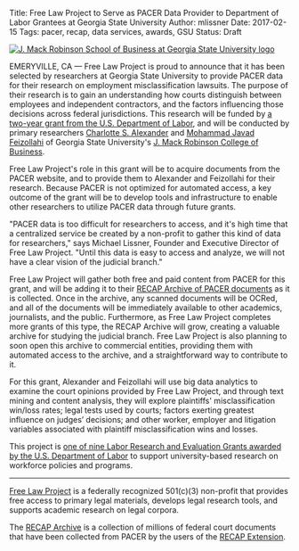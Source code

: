 Title: Free Law Project to Serve as PACER Data Provider to Department of Labor Grantees at Georgia State University
Author: mlissner
Date: 2017-02-15
Tags: pacer, recap, data services, awards, GSU
Status: Draft


<div class="right-image">
    <a href="http://robinson.gsu.edu">
        <img src="{filename}/images/gsu.png"
             alt="J. Mack Robinson School of Business at Georgia State University logo"
             class="img-responsive border">
    </a>
</div>

EMERYVILLE, CA — Free Law Project is proud to announce that it has been selected by researchers at Georgia State University to provide PACER data for their research on employment misclassification lawsuits. The purpose of their research is to gain an understanding how courts distinguish between employees and independent contractors, and the factors influencing those decisions across federal jurisdictions. This research will be funded by [a two-year grant from the U.S. Department of Labor][dol], and will be conducted by primary researchers [Charlotte S. Alexander][ca] and [Mohammad Javad Feizollahi][jf] of Georgia State University's [J. Mack Robinson College of Business][gsu].

Free Law Project's role in this grant will be to acquire documents from the PACER website, and to provide them to Alexander and Feizollahi for their research. Because PACER is not optimized for automated access, a key outcome of the grant will be to develop tools and infrastructure to enable other researchers to utilize PACER data through future grants.
 
"PACER data is too difficult for researchers to access, and it's high time that a centralized service be created by a non-profit to gather this kind of data for researchers," says Michael Lissner, Founder and Executive Director of Free Law Project. "Until this data is easy to access and analyze, we will not have a clear vision of the judicial branch."

Free Law Project will gather both free and paid content from PACER for this grant, and will be adding it to their [RECAP Archive of PACER documents][archive] as it is collected. Once in the archive, any scanned documents will be OCRed, and all of the documents will be immediately available to other academics, journalists, and the public. Furthermore, as Free Law Project completes more grants of this type, the RECAP Archive will grow, creating a valuable archive for studying the judicial branch. Free Law Project is also planning to soon open this archive to commercial entities, providing them with automated access to the archive, and a straightforward way to contribute to it.

For this grant, Alexander and Feizollahi will use big data analytics to examine the court opinions provided by Free Law Project, and through text mining and content analysis, they will explore plaintiffs' misclassification win/loss rates; legal tests used by courts; factors exerting greatest influence on judges’ decisions; and other worker, employer and litigation variables associated with plaintiff misclassification wins and losses.

This project is [one of nine Labor Research and Evaluation Grants awarded by the U.S. Department of Labor][dol] to support university-based research on workforce policies and programs.


------


[Free Law Project][flp] is a federally recognized 501(c)(3) non-profit that provides free access to primary legal materials, develops legal research tools, and supports academic research on legal corpora.

The [RECAP Archive][archive] is a collection of millions of federal court documents that have been collected from PACER by the users of the [RECAP Extension][ext].  



[dol]: https://www.dol.gov/newsroom/releases/oasp/oasp20170112
[archive]: https://www.courtlistener.com/recap/
[ext]: {filename}/pages/recap.md
[flp]: {filename}/pages/mission.md
[ca]: http://robinson.gsu.edu/profile/charlotte-alexander/
[jf]: http://robinson.gsu.edu/profile/m-javad-feizollahi/
[gsu]: http://robinson.gsu.edu
